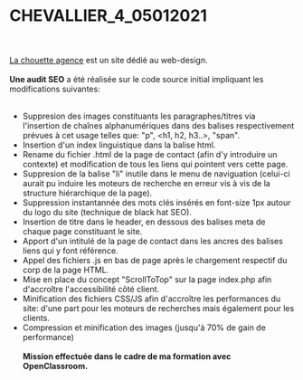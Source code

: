 # CHEVALLIER_4_05012021
<br /><br />
<a href="https://messagegit.github.io/CHEVALLIER_4_05012021/" target="_blank">La chouette agence</a> est un site dédié au web-design.
<br /><br />
<b>Une audit SEO</b> a été réalisée sur le code source initial impliquant les modifications suivantes:
<br /><br />
- Suppresion des images constituants les paragraphes/titres via l'insertion de chaînes alphanumériques dans des balises respectivement prévues à cet usage telles que: "p", <h1, h2, h3..>, "span".<br />
- Insertion d'un index linguistique dans la balise html.<br />
- Rename du fichier .html de la page de contact (afin d'y introduire un contexte) et modification de tous les liens qui pointent vers cette page.<br />
- Suppresion de la balise "li" inutile dans le menu de naviguation (celui-ci aurait pu induire les moteurs de recherche en erreur vis à vis de la structure hiérarchique de la page).<br />
- Suppression instantannée des mots clés insérés en font-size 1px autour du logo du site (technique de black hat SEO).<br />
- Insertion de titre dans le header, en dessous des balises meta de chaque page constituant le site.<br />
- Apport d'un intitulé de la page de contact dans les ancres des balises liens qui y font référence.<br />
- Appel des fichiers .js en bas de page après le chargement respectif du corp de la page HTML.<br />
- Mise en place du concept "ScrollToTop" sur la page index.php afin d'accroître l'accessibilité côté client.<br />
- Minification des fichiers CSS/JS afin d'accroître les performances du site: d'une part pour les moteurs de recherches mais également pour les clients.<br />
- Compression et minification des images (jusqu'à 70% de gain de performance)
<br /><br /><b>Mission effectuée dans le cadre de ma formation avec OpenClassroom.</b>
